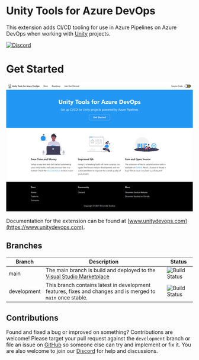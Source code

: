 # Unity Tools for Azure DevOps

This extension adds CI/CD tooling for use in Azure Pipelines on Azure DevOps when working with [Unity](https://www.unity3d.com) projects.

[![Discord](https://img.shields.io/discord/541963006649696256.svg?label=&logo=discord&logoColor=ffffff&color=7389D8&labelColor=6A7EC2)](https://discord.gg/RpHSpxkEP6)

# Get Started

[![Documentation](./images/docs-preview.png)](https://www.unitydevops.com)

Documentation for the extension can be found at [www.unitydevops.com](https://www.unitydevops.com).

## Branches

| Branch      | Description                                                                                                                                                                        | Status                                                                                                                                                     |
| ----------- | ---------------------------------------------------------------------------------------------------------------------------------------------------------------------------------- | ---------------------------------------------------------------------------------------------------------------------------------------------------------- |
| main        | The main branch is build and deployed to the [Visual Studio Marketplace](https://marketplace.visualstudio.com/items?itemName=DinomiteStudios.64e90d50-a9c0-11e8-a356-d3eab7857116) | ![Build Status](https://dev.azure.com/dinomite/Unity%20Tools%20for%20Azure%20DevOps/_apis/build/status/unity-azure-pipelines-tasks?branchName=main)        |
| development | This branch contains latest in development features, fixes and changes and is merged to `main` once stable.                                                                        | ![Build Status](https://dev.azure.com/dinomite/Unity%20Tools%20for%20Azure%20DevOps/_apis/build/status/unity-azure-pipelines-tasks?branchName=development) |

## Contributions

Found and fixed a bug or improved on something? Contributions are welcome! Please target your pull request against the `development` branch or file an issue on [GitHub](https://github.com/Dinomite-Studios/unity-azure-pipelines-tasks/issues) so someone else can try and implement or fix it. You are also welcome to join our [Discord](https://discord.gg/RpHSpxkEP6) for help and discussions.
